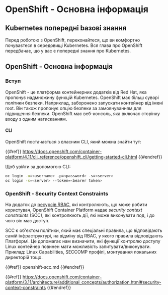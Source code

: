 # OpenShift - Основна інформація

## Kubernetes попередні b**азові знання** <a href="#a94e" id="a94e"></a>

Перед роботою з OpenShift, переконайтеся, що ви комфортно почуваєтеся в середовищі Kubernetes. Вся глава про OpenShift передбачає, що у вас є попередні знання про Kubernetes.

## OpenShift - Основна інформація

### Вступ

OpenShift - це платформа контейнерних додатків від Red Hat, яка пропонує надмножину функцій Kubernetes. OpenShift має більш суворі політики безпеки. Наприклад, заборонено запускати контейнер від імені root. Він також пропонує опцію безпеки за замовчуванням для підвищення безпеки. OpenShift має веб-консоль, яка включає сторінку входу з одним натисканням.

#### CLI

OpenShift постачається з власним CLI, який можна знайти тут:

{{#ref}}
https://docs.openshift.com/container-platform/4.11/cli_reference/openshift_cli/getting-started-cli.html
{{#endref}}

Щоб увійти за допомогою CLI:
```bash
oc login -u=<username> -p=<password> -s=<server>
oc login -s=<server> --token=<bearer token>
```
### **OpenShift - Security Context Constraints** <a href="#a94e" id="a94e"></a>

На додаток до [ресурсів RBAC](https://docs.openshift.com/container-platform/3.11/architecture/additional_concepts/authorization.html#architecture-additional-concepts-authorization), які контролюють, що може робити користувач, OpenShift Container Platform надає _security context constraints_ (SCC), які контролюють дії, які може виконувати под, і до чого він має доступ.

SCC є об'єктом політики, який має спеціальні правила, що відповідають самій інфраструктурі, на відміну від RBAC, у якого правила відповідають Платформі. Це допомагає нам визначити, які функції контролю доступу Linux контейнер повинен мати можливість запитувати/виконувати. Приклад: Linux Capabilities, SECCOMP профілі, монтування локальних директорій тощо.

{{#ref}}
openshift-scc.md
{{#endref}}

{{#ref}}
https://docs.openshift.com/container-platform/3.11/architecture/additional_concepts/authorization.html#security-context-constraints
{{#endref}}
